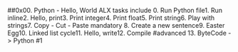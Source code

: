  ##0x00. Python - Hello, World
ALX tasks include
0. Run Python file1. Run inline2. Hello, print3. Print integer4. Print float5. Print string6. Play with strings7. Copy - Cut - Paste
mandatory
8. Create a new sentence9. Easter Egg10. Linked list cycle11. Hello, write12. Compile
#advanced
13. ByteCode -> Python #1
